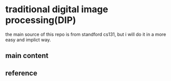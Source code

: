 # traditional digital image processing(DIP)

the main source of this repo is from standford cs131, but i will do it in a more easy and implict way.

## main content 


## reference
